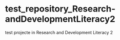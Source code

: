 # test_repository_Research-andDevelopmentLiteracy2
test projecte in Research and Development Literacy 2
